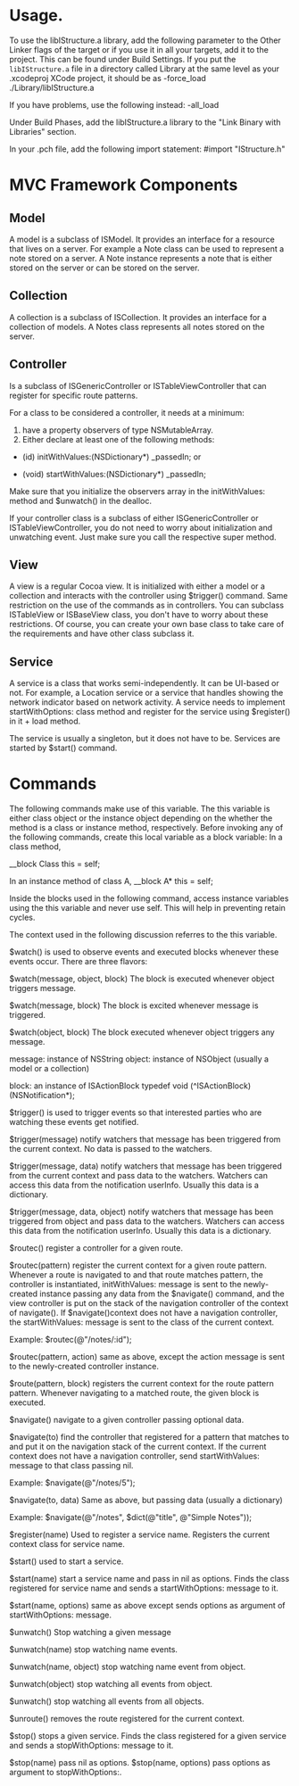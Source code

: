 Usage.
======

To use the libIStructure.a library, add the following parameter to the
Other Linker flags of the target or if you use it in all your targets, add
it to the project. This can be found under Build Settings.
If you put the `libIStructure.a` file in a directory called Library at the same
level as your .xcodeproj XCode project, it should be as
-force_load ./Library/libIStructure.a

If you have problems, use the following instead:
-all_load

Under Build Phases, add the libIStructure.a library to the "Link Binary with Libraries" section.

In your .pch file, add the following import statement: #import "IStructure.h"

MVC Framework Components
========================

Model
-----

A model is a subclass of ISModel.
It provides an interface for a resource that lives on a server.
For example a Note class can be used to represent a note
stored on a server. A Note instance represents a note that is either
stored on the server or can be stored on the server.

Collection
----------

A collection is a subclass of ISCollection.
It provides an interface for a collection of models.
A Notes class represents all notes stored on the server.


Controller
----------

Is a subclass of ISGenericController or ISTableViewController
that can register for specific route patterns.

For a class to be considered a controller, it needs at a minimum:
1) have a property observers of type NSMutableArray.
2) Either declare at least one of the following methods:

- (id) initWithValues:(NSDictionary*) _passedIn;
or
+ (void) startWithValues:(NSDictionary*) _passedIn;

Make sure that you initialize the observers array in the initWithValues: method
and $unwatch() in the dealloc.

If your controller class is a subclass of either ISGenericController or ISTableViewController, you do not need to worry about initialization and unwatching event. Just make sure you call the respective super method.

View
----

A view is a regular Cocoa view. It is initialized with either a model or a collection and interacts with the controller using $trigger() command.
Same restriction on the use of the commands as in controllers. You can subclass ISTableView or ISBaseView class, you don't have to worry about these restrictions.
Of course, you can create your own base class to take care of the requirements and have other class subclass it.


Service
-------

A service is a class that works semi-independently. It can be UI-based or not.
For example, a Location service or a service that handles showing the
network indicator based on network activity.
A service needs to implement startWithOptions: class method and register for
the service using $register() in it + load method.

The service is usually a singleton, but it does not have to be.
Services are started by $start() command.


Commands
========
The following commands make use of this variable.
The this variable is either class object or the instance object
depending on the whether the method is a class or instance method,
respectively. Before invoking any of the following commands, create this
local variable as a block variable:
In a class method,

__block Class this = self;

In an instance method of class A,
__block A* this = self;

Inside the blocks used in the following command, access instance variables
using the this variable and never use self. This will help in preventing retain cycles.

The context used in the following discussion referres to the this variable.


$watch() is used to observe events and executed blocks whenever
these events occur. There are three flavors:

$watch(message, object, block)
The block is executed whenever object triggers message.

$watch(message, block)
The block is excited whenever message is triggered.

$watch(object, block)
The block executed whenever object triggers any message.

message: instance of NSString
object: instance of NSObject (usually a model or a collection)

block: an instance of ISActionBlock
typedef void (^ISActionBlock)(NSNotification*);


$trigger() is used to trigger events so that interested parties who are watching these events get notified.

$trigger(message)
notify watchers that message has been triggered from the current context.
No data is passed to the watchers.

$trigger(message, data)
notify watchers that message has been triggered from the current context and pass data to the watchers. Watchers can access this data from the notification userInfo.
Usually this data is a dictionary.

$trigger(message, data, object)
notify watchers that message has been triggered from object and pass data to the watchers. Watchers can access this data from the notification userInfo.
Usually this data is a dictionary.


$routec()
register a controller for a given route.

$routec(pattern)
register the current context for a given route pattern. Whenever a route is navigated to and that route matches pattern, the controller is instantiated,
initWithValues: message is sent to the newly-created instance passing any data from the $navigate() command, and the view controller is put on the stack of the navigation controller of the context of navigate(). If $navigate()context does not have a navigation controller, the startWithValues: message is sent to the class of the current context.

Example:
$routec(@"/notes/:id");


$routec(pattern, action)
same as above, except the action message is sent to the newly-created controller instance.


$route(pattern, block)
registers the current context for the route pattern pattern.
Whenever navigating to a matched route, the given block is executed.


$navigate()
navigate to a given controller passing optional data.

$navigate(to)
find the controller that registered for a pattern that matches to and put it on the navigation stack of the current context. If the current context does not have a navigation controller, send startWithValues: message to that class passing nil.

Example:
$navigate(@"/notes/5");

$navigate(to, data)
Same as above, but passing data (usually a dictionary)

Example:
$navigate(@"/notes", $dict(@"title", @"Simple Notes"));


$register(name)
Used to register a service name.
Registers the current context class for service name.

$start()
used to start a service.

$start(name)
start a service name and pass in nil as options.
Finds the class registered for service name and
sends a startWithOptions: message to it.

$start(name, options)
same as above except sends options as argument of
startWithOptions: message.


$unwatch()
Stop watching a given message

$unwatch(name)
stop watching name events.

$unwatch(name, object)
stop watching name event from object.

$unwatch(object)
stop watching all events from object.

$unwatch()
stop watching all events from all objects.



$unroute()
removes the route registered for the current context.


$stop()
stops a given service. Finds the class registered for a given service and
sends a stopWithOptions: message to it.

$stop(name)
pass nil as options.
$stop(name, options)
pass options as argument to stopWithOptions:.